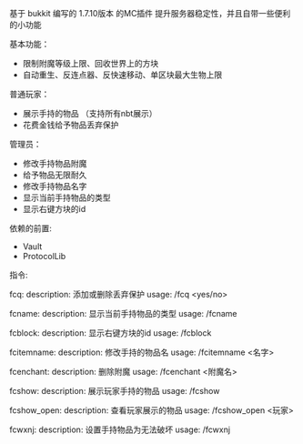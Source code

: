 基于 bukkit 编写的 1.7.10版本 的MC插件
提升服务器稳定性，并且自带一些便利的小功能



基本功能：
  - 限制附魔等级上限、回收世界上的方块
  - 自动重生、反连点器、反快速移动、单区块最大生物上限

普通玩家：
  - 展示手持的物品 （支持所有nbt展示）
  - 花费金钱给予物品丢弃保护

管理员：
  - 修改手持物品附魔
  - 给予物品无限耐久
  - 修改手持物品名字
  - 显示当前手持物品的类型
  - 显示右键方块的id

依赖的前置:
  - Vault
  - ProtocolLib


指令:

  fcq:
    description: 添加或删除丢弃保护
    usage: /fcq <yes/no>
    
  fcname:
    description: 显示当前手持物品的类型
    usage: /fcname
    
  fcblock:
    description: 显示右键方块的id
    usage: /fcblock
    
  fcitemname:
    description: 修改手持的物品名
    usage: /fcitemname <名字>
    
  fcenchant:
    description: 删除附魔
    usage: /fcenchant <附魔名>
    
  fcshow:
    description: 展示玩家手持的物品
    usage: /fcshow
    
  fcshow_open:
    description: 查看玩家展示的物品
    usage: /fcshow_open <玩家>
    
  fcwxnj:
    description: 设置手持物品为无法破坏
    usage: /fcwxnj
